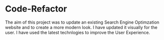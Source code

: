 # Code-Refactor
The aim of this project was to update an existing Search Engine Optimzation website and to create a more modern look.
I have updated it visually for the user.
I have used the latest technlogies to improve the User Experience.
